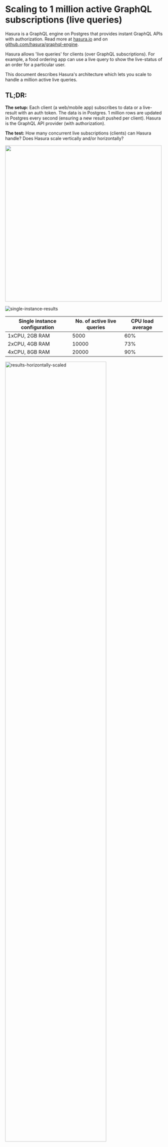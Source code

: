 # Scaling to 1 million active GraphQL subscriptions (live queries)

Hasura is a GraphQL engine on Postgres that provides instant GraphQL APIs with authorization. Read more at [hasura.io](https://hasura.io) and on [github.com/hasura/graphql-engine](https://github.com/hasura/graphql-engine).

Hasura allows 'live queries' for clients (over GraphQL subscriptions). For example, a food ordering app can use a live query to show the live-status of an order for a particular user.

This document describes Hasura's architecture which lets you scale to handle a million active live queries.

## TL;DR:
**The setup:** Each client (a web/mobile app) subscribes to data or a live-result with an auth token. The data is in Postgres. 1 million rows are updated in Postgres every second (ensuring a new result pushed per client). Hasura is the GraphQL API provider (with authorization).

**The test:** How many concurrent live subscriptions (clients) can Hasura handle? Does Hasura scale vertically and/or horizontally?

<img src="https://storage.googleapis.com/graphql-engine-cdn.hasura.io/img/subscriptions-images/main-image-fs8.png"  width="500px" />

![single-instance-results](https://storage.googleapis.com/graphql-engine-cdn.hasura.io/img/subscriptions-images/images2/single-instance-fs8.png)

|Single instance configuration| No. of active live queries | CPU load average |
|-----------------------------|----------------------------|------------------|
| 1xCPU, 2GB RAM | 5000 | 60% |
| 2xCPU, 4GB RAM | 10000 | 73% |
| 4xCPU, 8GB RAM | 20000 | 90% |

<img alt="results-horizontally-scaled" src="https://storage.googleapis.com/graphql-engine-cdn.hasura.io/img/subscriptions-images/horizontal-scalability.png" width="80%" />

At 1 million live queries, Postgres is under about 28% load with peak number of connections being around 850.

Notes on configuration:
- AWS RDS postgres, Fargate, ELB were used with their default configurations and without any tuning.
- RDS Postgres: 16xCPU, 64GB RAM, Postgres 11
- Hasura running on Fargate (4xCPU, 8GB RAM per instance) with default configurations

## GraphQL and subscriptions

GraphQL makes it easy for app developers to query for precisely the data they want from their API.

For example, let’s say we’re building a food delivery app. Here’s what the schema might look like on Postgres:

<img src="https://storage.googleapis.com/graphql-engine-cdn.hasura.io/img/subscriptions-images/pg-schema.png" alt="postgres schema for food delivery app" width="700px" style="width: 60%; min-width: 400px;" />

For an app screen showing a “order status” for the current user for their order, a GraphQL query would fetch the latest order status and the location of the agent delivering the order.

<img alt="order-graphql-query" src="https://storage.googleapis.com/graphql-engine-cdn.hasura.io/img/subscriptions-images/images2/basic-query-fs8.png" width="700px" style="width: 70%; min-width: 400px;" />

Underneath it, this query is sent as a string to a webserver that parses it, applies authorization rules and makes appropriate calls to things like databases to fetch the data for the app. It sends this data, in the exact shape that was requested, as a JSON.

Enter live-queries: Live queries is the idea of being able to subscribe to the latest result of a particular query. As the underlying data changes, the server should push the latest result to the client.

On the surface this is a perfect fit with GraphQL because GraphQL clients support subscriptions that take care of dealing with messy websocket connections. Converting a query to a live query might look as simple as replacing the word query with subscription for the client. That is, if the GraphQL server can implement it.

<img alt="order-subscription-query" src="https://storage.googleapis.com/graphql-engine-cdn.hasura.io/img/subscriptions-images/images2/subscription-query-fs8.png" width="700px" style="width: 70%; min-width: 400px;" />

## Implementing GraphQL live-queries

Implementing live-queries is painful. Once you have a database query that has all the authorization rules, it might be possible to incrementally compute the result of the query as events happen. But this is practically challenging to do at the web-service layer. For databases like Postgres, it is equivalent to the hard problem of keeping a materialized view up to date as underlying tables change. An alternative approach is to refetch all the data for a particular query (with the appropriate authorization rules for the specific client). This is the approach we currently take.

Secondly, building a webserver to handle websockets in a scalable way is also sometimes a little hairy, but certain frameworks and languages do make the concurrent programming required a little more tractable.

### Refetching results for a GraphQL query

To understand why refetching a GraphQL query is hard, let’s look at how a GraphQL query is typically processed:

<img alt="graphql-resolvers" src="https://storage.googleapis.com/graphql-engine-cdn.hasura.io/img/subscriptions-images/resolvers-fs8.png" width="700px" style="width: 70%; min-width: 400px;" />

The authorization + data fetching logic has to run for each “node” in the GraphQL query. This is scary, because even a slightly large query fetching a collection could bring down the database quite easily. The N+1 query problem, also common with badly implemented ORMs, is bad for your database and makes it hard to optimally query Postgres. Data loader type patterns can alleviate the problem, but will still query the underlying Postgres database multiple times (reduces to as many nodes in the GraphQL query from as many items in the response).

For live queries, this problem becomes worse, because each client’s query will translate into an independent refetch. Even though the queries are the “same”, since the authorization rules create different session variables, independent fetches are required for each client.

### Hasura approach
Is it possible to do better? What if declarative mapping from the data models to the GraphQL schema could be used to create a single SQL query to the database? This would avoid multiple hits to the database, whether there are a large number of items in the response or the number of nodes in the GraphQL query are large.

#### Idea #1: “Compile” a GraphQL query to a single SQL query

Part of Hasura is a transpiler that uses the metadata of mapping information for the data models to the GraphQL schema to “compile” GraphQL queries to the SQL queries to fetch data from the database.

GraphQL query → GraphQL AST → SQL AST → SQL

![graphql-to-sql](https://storage.googleapis.com/graphql-engine-cdn.hasura.io/img/subscriptions-images/graphql-2-sql-fs8.png)

This gets rid of the N+1 query problem and allows the database to optimise data-fetching now that it can see the entire query.

But this in itself isn't enough as resolvers also enforce authorization rules by only fetching the data that is allowed. We will therefore need to embed these authorization rules into the generated SQL.


#### Idea #2: Make authorization declarative

Authorization when it comes to accessing data is essentially a constraint that depends on the values of data (or rows) being fetched combined with application-user specific “session variables” that are provided dynamically. For example, in the most trivial case, a row might container a user_id that denotes the data ownership. Or documents that are viewable by a user might be represented in a related table, document_viewers. In other scenarios the session variable itself might contain the data ownership information pertinent to a row, for eg, an account manager has access to any account [1,2,3…] where that information is not present in the current database but present in the session variable (probably provided by some other data system).

To model this, we implemented an authorization layer similar to Postgres RLS at the API layer to provide a declarative framework to configure access control. If you’re familiar with RLS, the analogy is that the “current session” variables in a SQL query are now HTTP “session-variables” coming from cookies or JWTs or HTTP headers.

Incidentally, because we had started the engineering work behind Hasura many years ago, we ended up implementing Postgres RLS features at the application layer before it landed in Postgres. We even had the same bug in our equivalent of the insert returning clause that Postgres RLS fixed 🤓 https://www.postgresql.org/about/news/1614/.

Because of implementing authorization at the application layer in Hasura (instead of using RLS and passing user-details via current session settings in the postgres connection) had significant benefits, which we’ll soon see.

To summarise, now that authorization is declarative and available at a table, view or even a function (if the function returns SETOF) it is possible to create a single SQL query that has the authorization rules.

GraphQL query → GraphQL AST → Internal AST with authorization rules → SQL AST → SQL

![graphql-to-sql-with-authorization](https://storage.googleapis.com/graphql-engine-cdn.hasura.io/img/subscriptions-images/graphql-2-sql-auth-fs8.png)

#### Idea #3: Batch multiple live-queries into one SQL query

With only ideas [#1](live-queries.md#idea-1-compile-a-graphql-query-to-a-single-sql-query), [#2](live-queries.md#idea-2-make-authorization-declarative) implemented we would still result in the situation where a 100k connected clients could result in a proportional load of 100k postgres queries to fetch the latest data (let’s say if 100k updates happen, 1 update relevant to each client).

However, considering that we have all the application-user level session variables available at the API layer, we can actually create a single SQL query to re-fetch data for a number of clients all at once!

Let’s say that we have clients running a subscription to get the latest order status and the delivery agent location. We can create a “relation” in-query that contains all the query-variables (the order IDs) and the session variables (the user IDs) as different rows. We can then “join” the query to fetch the actual data with this relation to ensure that we get the latest data for multiple clients in a single response. Each row in this response contains the final result for each user. This will allow fetching the latest result for multiple users at the same time, even though the parameters and the session variables that they provide are completely dynamic and available only at query-time.


![graphql-to-sql-multiplexed](https://storage.googleapis.com/graphql-engine-cdn.hasura.io/img/subscriptions-images/multiplexed-fs8.png)

#### When do we refetch?

We experimented with several methods of capturing events from the underlying Postgres database to decide when to refetch queries.

1. Listen/Notify: Requires instrumenting all tables with triggers, events consumed by consumer (the web-server) might be dropped in case of the consumer restarting or a network disruption.
2. WAL: Reliable stream, but LR slots are expensive which makes horizontal scaling hard, and are often not available on managed database vendors. Heavy write loads can pollute the WAL and will need throttling at the application layer.

After these experiments, we’ve currently fallen back to interval based polling to refetch queries. So instead of refetching when there is an appropriate event, we refetch the query based on a time interval. There were two major reasons for doing this:
1. Mapping database events to a live query for a particular client is possible to some extent when the declarative permissions and the conditions used in the live queries are trivial (like `order_id` = 1 and `user_id` = cookie.`session_id`) but becomes intractable for anything complicated (say the query uses `'status' ILIKE 'failed_%'`). The declarative permissions can also sometimes span across tables. We made significant investment in investigating this approach coupled with basic incremental updating and have a few small projects in production that takes an approach similar to [this talk](https://www.postgresql.eu/events/pgconfeu2018/sessions/session/2195/slides/144/Implementing%20Incremental%20View%20Maintenance%20on%20PostgreSQL%20.pdf).
2. For any application unless the write throughput is very small, you’ll end up throttling/debouncing events over an interval anyway.

The tradeoff with this approach is latency when write-loads are small. Refetching can be done immediately, instead after X ms. This can be alleviated quite easily, by tuning the refetch interval and the batch size appropriately. So far we have focussed on removing the most expensive bottleneck first, the query refetching. That said, we will continue to look at improvements in the months to come, especially to use event dependency (in cases where it is applicable) to potentially reduce the number of live queries that are refetched every interval.

Please do note that we have drivers internally for other event based methods and would love to work with you if you have a use-case where the current approach does not suffice. Hit us up on our discord, and we’ll help you run benchmarks and figure out the best way to proceed!

## Testing
Testing scalability & reliability for live-queries with websockets has been a challenge. It took us a few weeks to build the testing suite and the infra automation tooling. This is what the setup looks like:

1. A nodejs script that runs a large number of GraphQL live-query clients and logs events in memory which are later ingested into a database. [\[github\]](https://github.com/hasura/subscription-benchmark)

1. A script that creates a write load on the database that causes changes across all clients running their live queries (1 million rows are updated every second).

1. Once the test suites finish running, a verification script runs on the database where the logs/events were ingested to verify that there were no errors and all events were received.

1. Tests are considered valid only if:
   - There are 0 errors in the payload received
   - Avg latency from time of creation of event to receipt on the client is less than 1000ms

<img alt="testing-architecture" src="https://storage.googleapis.com/graphql-engine-cdn.hasura.io/img/subscriptions-images/test-architecture.png" width="700px" />

## Benefits of this approach
Hasura makes live-queries easy and accessible. The notion of queries is easily extended to live-queries without any extra effort on the part of the developer using GraphQL queries. This is the most important thing for us.

1. Expressive/featureful live queries with full support for Postgres operators/aggregations/views/functions etc
1. Predictable performance
1. Vertical & Horizontal scaling
1. Works on all cloud/database vendors

## Future work:
Reduce load on Postgres by:
1. Mapping events to active live queries
1. Incremental computation of result set
